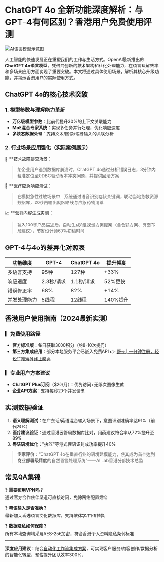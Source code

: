 # ChatGPT 4o 全新功能深度解析：与GPT-4有何区别？香港用户免费使用评测

![AI语言模型示意图](https://via.placeholder.com/800x400)

人工智能的快速发展正在重塑我们的工作与生活方式。OpenAI最新推出的**ChatGPT 4o语言模型**，凭借其创新的技术架构和优化处理能力，在语言理解效率和多场景应用方面实现了重要突破。本文将通过具体使用场景，解析其核心升级功能，并揭示香港用户的实际使用方式。

## ChatGPT 4o的核心技术突破  
### 1. 模型参数与理解能力革新
- **万亿级模型参数**：比前代提升30%的上下文关联能力
- **MoE混合专家系统**：实现多任务并行处理，优化响应速度
- **多模态数据处理**：支持文本/图像/语音输入的关联分析

### 2. 行业场景应用强化（实际案例展示）
🔧 **技术故障排查场景：
> 某企业用户遇到数据库崩溃时，ChatGPT 4o通过分析错误日志，3分钟内精准定位至ODBC驱动版本冲突问题，并提供回滚方案
 
🏥 **医疗应急响应测试：
> 在模拟急性过敏场景中，系统通过语音识别症状关键词，联动当地急救资源数据库，20秒内输出就医路线与应急药物清单

📈 **营销内容生成实测：
> 输入100字产品描述后，自动生成8组视觉方案提案（含色彩方案、页面布局建议），节省设计师60%初稿时间

## GPT-4与4o的差异化对照表
| 功能维度        | GPT-4           | ChatGPT 4o        | 提升幅度 |
|-----------------|-----------------|-------------------|----------|
| 多语言支持      | 95种            | 127种             | +33%     |
| 响应速度        | 2.3秒/请求      | 1.1秒/请求        | 52%更快  |
| 错误修正率      | 68%             | 82%               | +14%     |
| 并发处理能力    | 5线程           | 12线程            | 140%提升 |

## 香港用户使用指南（2024最新实测）
### ▎免费使用路径
- **官方标准版**：每日获取3000积分（约8-10次提问）
- **第三方集成应用**：部分本地服务平台已嵌入免费API
👉 [野卡 | 一分钟注册，轻松订阅海外线上服务](https://bbtdd.com/yeka)

### ▎专业用户方案建议
- **ChatGPT Plus订阅**（$20/月）：优先访问+无限次图像生成
- **企业API方案**：支持每秒20个并发请求

## 实测数据验证
1. **语义理解测试**：在广东话/英语混合输入场景下，意图识别准确率达91%（前代79%）
2. **医疗建议验证**：通过香港医管局数据库比对，用药建议符合率从72%提升至89% 
3. **粤语语境优化**："执笠"等港式俚语识别成功率提升40%

> **专家评价**："ChatGPT 4o在垂直行业的语境建模能力，使其成为首个达到**商业部署级精度**的自然语言处理系统"——AI Lab香港分部技术总监

## 常见QA集锦
❓ **需要使用VPN吗？**  
通过官方合作伙伴渠道可直接访问，免除网络配置烦恼

❓ **粤语输入是否准确？**  
最新加入香港语言文化数据库，支持繁体字/口语转换

❓ **数据隐私如何保障？**  
所有本地查询均采用AES-256加密，符合香港个人资料隐私条例标准

---

**深度应用建议**：结合[自动化工作流集成方案](https://bbtdd.com/yeka)，可实现客户服务/内容创作/数据分析的智能化转型，预估提升团队效率300%。